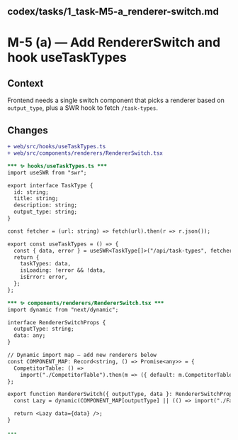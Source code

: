 ## codex/tasks/1_task-M5-a_renderer-switch.md

# M-5 (a) — Add RendererSwitch and hook useTaskTypes

## Context
Frontend needs a single switch component that picks a renderer based on
`output_type`, plus a SWR hook to fetch `/task-types`.

## Changes
```diff
+ web/src/hooks/useTaskTypes.ts
+ web/src/components/renderers/RendererSwitch.tsx

*** ✨ hooks/useTaskTypes.ts ***
import useSWR from "swr";

export interface TaskType {
  id: string;
  title: string;
  description: string;
  output_type: string;
}

const fetcher = (url: string) => fetch(url).then(r => r.json());

export const useTaskTypes = () => {
  const { data, error } = useSWR<TaskType[]>("/api/task-types", fetcher);
  return {
    taskTypes: data,
    isLoading: !error && !data,
    isError: error,
  };
};

*** ✨ components/renderers/RendererSwitch.tsx ***
import dynamic from "next/dynamic";

interface RendererSwitchProps {
  outputType: string;
  data: any;
}

// Dynamic import map — add new renderers below
const COMPONENT_MAP: Record<string, () => Promise<any>> = {
  CompetitorTable: () =>
    import("./CompetitorTable").then(m => ({ default: m.CompetitorTable })),
};

export function RendererSwitch({ outputType, data }: RendererSwitchProps) {
  const Lazy = dynamic(COMPONENT_MAP[outputType] || (() => import("./Fallback")));

  return <Lazy data={data} />;
}

---
